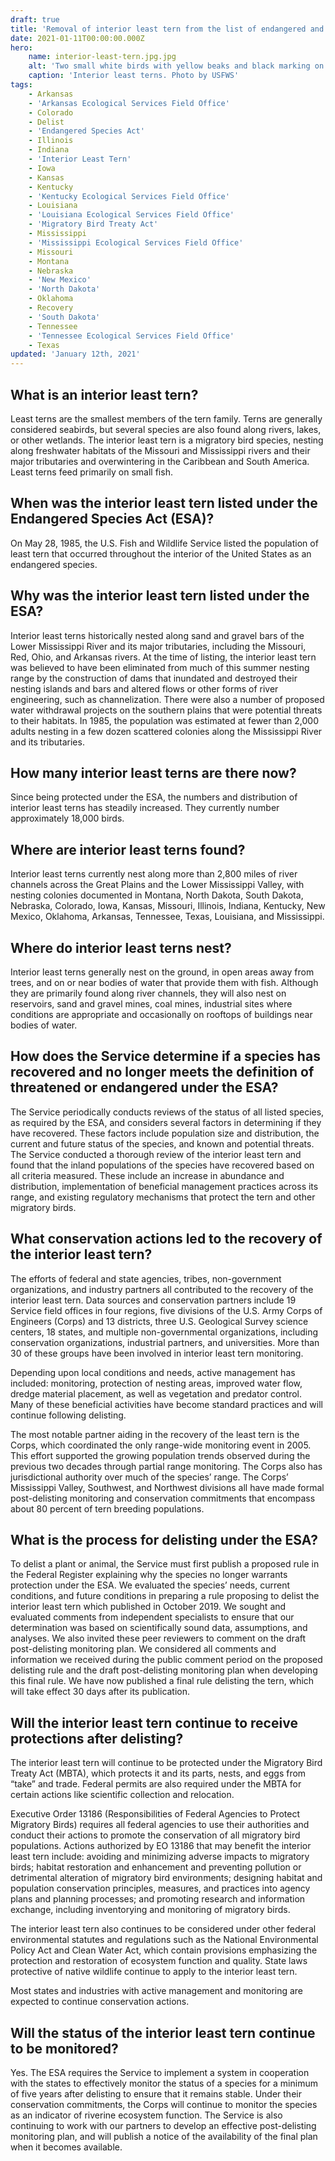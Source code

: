 ```yaml
---
draft: true
title: 'Removal of interior least tern from the list of endangered and threatened wildlife - Questions and answers'
date: 2021-01-11T00:00:00.000Z
hero:
    name: interior-least-tern.jpg.jpg
    alt: 'Two small white birds with yellow beaks and black marking on head on the beach'
    caption: 'Interior least terns. Photo by USFWS'
tags:
    - Arkansas
    - 'Arkansas Ecological Services Field Office'
    - Colorado
    - Delist
    - 'Endangered Species Act'
    - Illinois
    - Indiana
    - 'Interior Least Tern'
    - Iowa
    - Kansas
    - Kentucky
    - 'Kentucky Ecological Services Field Office'
    - Louisiana
    - 'Louisiana Ecological Services Field Office'
    - 'Migratory Bird Treaty Act'
    - Mississippi
    - 'Mississippi Ecological Services Field Office'
    - Missouri
    - Montana
    - Nebraska
    - 'New Mexico'
    - 'North Dakota'
    - Oklahoma
    - Recovery
    - 'South Dakota'
    - Tennessee
    - 'Tennessee Ecological Services Field Office'
    - Texas
updated: 'January 12th, 2021'
---
```


## What is an interior least tern?

Least terns are the smallest members of the tern family. Terns are generally considered seabirds, but several species are also found along rivers, lakes, or other wetlands. The interior least tern is a migratory bird species, nesting along freshwater habitats of the Missouri and Mississippi rivers and their major tributaries and overwintering in the Caribbean and South America. Least terns feed primarily on small fish.

## When was the interior least tern listed under the Endangered Species Act (ESA)?

On May 28, 1985, the U.S. Fish and Wildlife Service listed the population of least tern that occurred throughout the interior of the United States as an endangered species.  

## Why was the interior least tern listed under the ESA?

Interior least terns historically nested along sand and gravel bars of the Lower Mississippi River and its major tributaries, including the Missouri, Red, Ohio, and Arkansas rivers. At the time of listing, the interior least tern was believed to have been eliminated from much of this summer nesting range by the construction of dams that inundated and destroyed their nesting islands and bars and altered flows or other forms of river engineering, such as channelization. There were also a number of proposed water withdrawal projects on the southern plains that were potential threats to their habitats. In 1985, the population was estimated at fewer than 2,000 adults nesting in a few dozen scattered colonies along the Mississippi River and its tributaries.

## How many interior least terns are there now?

Since being protected under the ESA, the numbers and distribution of interior least terns has steadily increased. They currently number approximately 18,000 birds.

## Where are interior least terns found?

Interior least terns currently nest along more than 2,800 miles of river channels across the Great Plains and the Lower Mississippi Valley, with nesting colonies documented in Montana, North Dakota, South Dakota, Nebraska, Colorado, Iowa, Kansas, Missouri, Illinois, Indiana, Kentucky, New Mexico, Oklahoma, Arkansas, Tennessee, Texas, Louisiana, and Mississippi.

## Where do interior least terns nest?

Interior least terns generally nest on the ground, in open areas away from trees, and on or near bodies of water that provide them with fish. Although they are primarily found along river channels, they will also nest on reservoirs, sand and gravel mines, coal mines, industrial sites where conditions are appropriate and occasionally on rooftops of buildings near bodies of water.

## How does the Service determine if a species has recovered and no longer meets the definition of threatened or endangered under the ESA?

The Service periodically conducts reviews of the status of all listed species, as required by the ESA, and considers several factors in determining if they have recovered. These factors include population size and distribution, the current and future status of the species, and known and potential threats. The Service conducted a thorough review of the interior least tern and found that the inland populations of the species have recovered based on all criteria measured. These include an increase in abundance and distribution, implementation of beneficial management practices across its range, and existing regulatory mechanisms that protect the tern and other migratory birds. 

## What conservation actions led to the recovery of the interior least tern?

The efforts of federal and state agencies, tribes, non-government organizations, and industry partners all contributed to the recovery of the interior least tern. Data sources and conservation partners include 19 Service field offices in four regions, five divisions of the U.S. Army Corps of Engineers (Corps) and 13 districts, three U.S. Geological Survey science centers, 18 states, and multiple non-governmental organizations, including conservation organizations, industrial partners, and universities. More than 30 of these groups have been involved in interior least tern monitoring.  

Depending upon local conditions and needs, active management has included: monitoring, protection of nesting areas, improved water flow, dredge material placement, as well as vegetation and predator control. Many of these beneficial activities have become standard practices and will continue following delisting.

The most notable partner aiding in the recovery of the least tern is the Corps, which coordinated the only range-wide monitoring event in 2005. This effort supported the growing population trends observed during the previous two decades through partial range monitoring. The Corps also has jurisdictional authority over much of the species’ range. The Corps’ Mississippi Valley, Southwest, and Northwest divisions all have made formal post-delisting monitoring and conservation commitments that encompass about 80 percent of tern breeding populations.

## What is the process for delisting under the ESA?

To delist a plant or animal, the Service must first publish a proposed rule in the Federal Register explaining why the species no longer warrants protection under the ESA. We evaluated the species’ needs, current conditions, and future conditions in preparing a rule proposing to delist the interior least tern which published in October 2019. We sought and evaluated comments from independent specialists to ensure that our determination was based on scientifically sound data, assumptions, and analyses. We also invited these peer reviewers to comment on the draft post-delisting monitoring plan. We considered all comments and information we received during the public comment period on the proposed delisting rule and the draft post-delisting monitoring plan when developing this final rule. We have now published a final rule delisting the tern, which will take effect 30 days after its publication.

## Will the interior least tern continue to receive protections after delisting?

The interior least tern will continue to be protected under the Migratory Bird Treaty Act (MBTA), which protects it and its parts, nests, and eggs from “take” and trade. Federal permits are also required under the MBTA for certain actions like scientific collection and relocation. 

Executive Order 13186 (Responsibilities of Federal Agencies to Protect Migratory Birds) requires all federal agencies to use their authorities and conduct their actions to promote the conservation of all migratory bird populations. Actions authorized by EO 13186 that may benefit the interior least tern include: avoiding and minimizing adverse impacts to migratory birds; habitat restoration and enhancement and preventing pollution or detrimental alteration of migratory bird environments; designing habitat and population conservation principles, measures, and practices into agency plans and planning processes; and promoting research and information exchange, including inventorying and monitoring of migratory birds.

The interior least tern also continues to be considered under other federal environmental statutes and regulations such as the National Environmental Policy Act and Clean Water Act, which contain provisions emphasizing the protection and restoration of ecosystem function and quality. State laws protective of native wildlife continue to apply to the interior least tern.

Most states and industries with active management and monitoring are expected to continue conservation actions.  

## Will the status of the interior least tern continue to be monitored?

Yes. The ESA requires the Service to implement a system in cooperation with the states to effectively monitor the status of a species for a minimum of five years after delisting to ensure that it remains stable. Under their conservation commitments, the Corps will continue to monitor the species as an indicator of riverine ecosystem function. The Service is also continuing to work with our partners to develop an effective post-delisting monitoring plan, and will publish a notice of the availability of the final plan when it becomes available.
